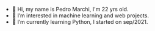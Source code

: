 - 👋 Hi, my name is Pedro Marchi, I'm 22 yrs old.
- 👀 I’m interested in machine learning and web projects.
- 🌱 I’m currently learning Python, I started on sep/2021.

<!---
pemarchi/pemarchi is a ✨ special ✨ repository because its `README.md` (this file) appears on your GitHub profile.
You can click the Preview link to take a look at your changes.
--->

